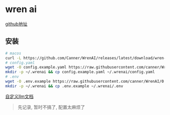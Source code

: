 
# wren ai

[github地址](https://github.com/Canner/WrenAI)

## 安装

```bash
# macos
curl -L https://github.com/Canner/WrenAI/releases/latest/download/wren-launcher-darwin.tar.gz | tar -xz && ./wren-launcher-darwin
# config.yaml
wget -O config.example.yaml https://raw.githubusercontent.com/canner/WrenAI/0.13.2/docker/config.example.yaml && \
mkdir -p ~/.wrenai && cp config.example.yaml ~/.wrenai/config.yaml
# .env
wget -O .env.example https://raw.githubusercontent.com/canner/WrenAI/0.13.2/docker/.env.example && \
mkdir -p ~/.wrenai && cp .env.example ~/.wrenai/.env
```

[自定义llm文档](https://docs.getwren.ai/oss/installation/custom_llm#running-wren-ai-with-your-custom-llm-embedder-or-document-store)

> 先记录, 暂时不搞了, 配置太麻烦了
